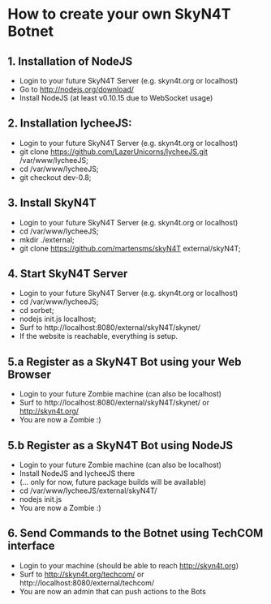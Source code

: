 
# How to create your own SkyN4T Botnet


## 1. Installation of NodeJS

- Login to your future SkyN4T Server (e.g. skyn4t.org or localhost)
- Go to http://nodejs.org/download/
- Install NodeJS (at least v0.10.15 due to WebSocket usage)


## 2. Installation lycheeJS:

- Login to your future SkyN4T Server (e.g. skyn4t.org or localhost)
- git clone https://github.com/LazerUnicorns/lycheeJS.git /var/www/lycheeJS;
- cd /var/www/lycheeJS;
- git checkout dev-0.8;

## 3. Install SkyN4T

- Login to your future SkyN4T Server (e.g. skyn4t.org or localhost)
- cd /var/www/lycheeJS;
- mkdir ./external;
- git clone https://github.com/martensms/skyN4T external/skyN4T;

## 4. Start SkyN4T Server

- Login to your future SkyN4T Server (e.g. skyn4t.org or localhost)
- cd /var/www/lycheeJS;
- cd sorbet;
- nodejs init.js localhost;
- Surf to http://localhost:8080/external/skyN4T/skynet/
- If the website is reachable, everything is setup.


## 5.a Register as a SkyN4T Bot using your Web Browser

- Login to your future Zombie machine (can also be localhost)
- Surf to http://localhost:8080/external/skyN4T/skynet/ or http://skyn4t.org/
- You are now a Zombie :)


## 5.b Register as a SkyN4T Bot using NodeJS

- Login to your future Zombie machine (can also be localhost)
- Install NodeJS and lycheeJS there
- (... only for now, future package builds will be available)
- cd /var/www/lycheeJS/external/skyN4T/
- nodejs init.js
- You are now a Zombie :)


## 6. Send Commands to the Botnet using TechCOM interface

- Login to your machine (should be able to reach http://skyn4t.org)
- Surf to http://skyn4t.org/techcom/ or http://localhost:8080/external/techcom/
- You are now an admin that can push actions to the Bots



